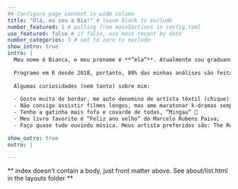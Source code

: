 ```yaml
---
## Configure page content in wide column
title: "Olá, eu sou a Bia!" # leave blank to exclude
number_featured: 1 # pulling from mainSections in config.toml
use_featured: false # if false, use most recent by date
number_categories: 3 # set to zero to exclude
show_intro: true
intro: |
  Meu nome é Bianca, e meu pronome é **“ela”**. Atualmente sou graduanda em Estatística na Universidade Federal de Campina Grande. Meus princípais interesses são em análises de dados com aplicações em *Marketing* de relacionamento, aprendizado de máquina e visualização de dados.  
  
  Programo em R desde 2018, portanto, 80% das minhas análises são feitas no R, incluíndo este blog 🙂. As outras 20% são feitas no Python ou Power Bi. Espero deixar esse percentual um pouco mais equilibrado, além de, claro, aprender outras linguagens. 
  
  Algumas curiosidades (nem tanto) sobre mim:
  
  - Gosto muito de bordar, me auto denomino de artista têxtil (chique);
  - Não consigo assistir filmes longos, mas amo maratonar k-dramas sempre que possível. 
  - Tenho a gatinha mais fofa e covarde de todas, “Mingau” 💜
  - Meu livro favorito é “Feliz ano velho” do Marcelo Rubens Paiva;
  - Faço quase tudo ouvindo música. Meus artista preferidos são: The Rose, Harry styles e BTS. Juro que se você ouvir sem preconceito também vai amar 💜

show_outro: true
outro: |

---
```


** index doesn't contain a body, just front matter above.
See about/list.html in the layouts folder **
